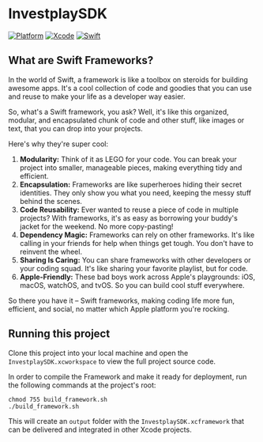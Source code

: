 # InvestplaySDK

[![Platform](https://img.shields.io/badge/Platform-iOS-green?logo=apple)](https://img.shields.io/badge/Platform-iOS-green)
[![Xcode](https://img.shields.io/badge/Xcode-15.3-blue?logo=xcode&logoColor=FFF)](https://img.shields.io/badge/Xcode-15.3-blue?logo=xcode&logoColor=FFF)
[![Swift](https://img.shields.io/badge/Swift-5.10-F05138?logo=swift&logoColor=FFF)](https://img.shields.io/badge/Swift-5.10-F05138?logo=swift&logoColor=FFF)

## What are Swift Frameworks?

In the world of Swift, a framework is like a toolbox on steroids for building awesome apps. It's a cool collection of code and goodies that you can use and reuse to make your life as a developer way easier.

So, what's a Swift framework, you ask? Well, it's like this organized, modular, and encapsulated chunk of code and other stuff, like images or text, that you can drop into your projects.

Here's why they're super cool:

1. **Modularity:** Think of it as LEGO for your code. You can break your project into smaller, manageable pieces, making everything tidy and efficient.
2. **Encapsulation:** Frameworks are like superheroes hiding their secret identities. They only show you what you need, keeping the messy stuff behind the scenes.
3. **Code Reusability:** Ever wanted to reuse a piece of code in multiple projects? With frameworks, it's as easy as borrowing your buddy's jacket for the weekend. No more copy-pasting!
4. **Dependency Magic:** Frameworks can rely on other frameworks. It's like calling in your friends for help when things get tough. You don't have to reinvent the wheel.
5. **Sharing Is Caring:** You can share frameworks with other developers or your coding squad. It's like sharing your favorite playlist, but for code.
6. **Apple-Friendly:** These bad boys work across Apple's playgrounds: iOS, macOS, watchOS, and tvOS. So you can build cool stuff everywhere.

So there you have it – Swift frameworks, making coding life more fun, efficient, and social, no matter which Apple platform you're rocking.

## Running this project

Clone this project into your local machine and open the `InvestplaySDK.xcworkspace` to view the full project source code.

In order to compile the Framework and make it ready for deployment, run the following commands at the project's root:

```shell
chmod 755 build_framework.sh
./build_framework.sh
```

This will create an `output` folder with the `InvestplaySDK.xcframework` that can be delivered and integrated in other Xcode projects.
